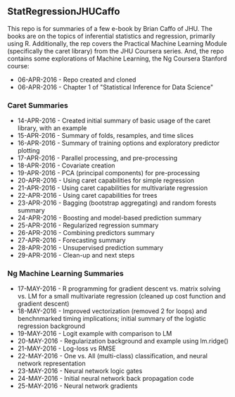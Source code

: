 ## StatRegressionJHUCaffo  
This repo is for summaries of a few e-book by Brian Caffo of JHU.  The books are on the topics of inferential statistics and regression, primarily using R.  Additionally, the rep covers the Practical Machine Learning Module (specifically the caret library) from the JHU Coursera series.  And, the repo contains some explorations of Machine Learning, the Ng Coursera Stanford course:  
  
* 06-APR-2016 - Repo created and cloned  
* 06-APR-2016 - Chapter 1 of "Statistical Inference for Data Science"  
  
### Caret Summaries  
* 14-APR-2016 - Created initial summary of basic usage of the caret library, with an example  
* 15-APR-2016 - Summary of folds, resamples, and time slices  
* 16-APR-2016 - Summary of training options and exploratory predictor plotting  
* 17-APR-2016 - Parallel processing, and pre-processing    
* 18-APR-2016 - Covariate creation  
* 19-APR-2016 - PCA (principal components) for pre-processing  
* 20-APR-2016 - Using caret capabilities for simple regression    
* 21-APR-2016 - Using caret capabilities for multivariate regression    
* 22-APR-2016 - Using caret capabilities for trees    
* 23-APR-2016 - Bagging (bootstrap aggregating) and random forests summary    
* 24-APR-2016 - Boosting and model-based prediction summary    
* 25-APR-2016 - Regularized regression summary    
* 26-APR-2016 - Combining predictors summary    
* 27-APR-2016 - Forecasting summary    
* 28-APR-2016 - Unsupervised prediction summary    
* 29-APR-2016 - Clean-up and next steps      
  
### Ng Machine Learning Summaries  
* 17-MAY-2016 - R programming for gradient descent vs. matrix solving vs. LM for a small multivariate regression (cleaned up cost function and gradient descent)  
* 18-MAY-2016 - Improved vectorization (removed 2 for loops) and benchnmarked timing implications; initial summary of the logistic regression background  
* 19-MAY-2016 - Logit example with comparison to LM  
* 20-MAY-2016 - Regularization background and example using lm.ridge()  
* 21-MAY-2016 - Log-loss vs RMSE  
* 22-MAY-2016 - One vs. All (multi-class) classification, and neural network representation  
* 23-MAY-2016 - Neural network logic gates  
* 24-MAY-2016 - Initial neural network back propagation code    
* 25-MAY-2016 - Neural network gradients    
